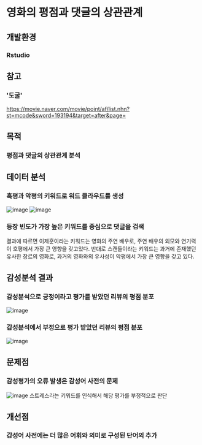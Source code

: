 # 영화의 평점과 댓글의 상관관계

## 개발환경

### Rstudio
## 참고
### '도굴'

https://movie.naver.com/movie/point/af/list.nhn?st=mcode&sword=193194&target=after&page=

## 목적
### 평점과 댓글의 상관관계 분석
## 데이터 분석
### 혹평과 악평의 키워드로 워드 클라우드를 생성
![image](https://user-images.githubusercontent.com/83806593/142767627-42ce4962-1b6d-4d52-aeed-802eb5c29f82.png)
![image](https://user-images.githubusercontent.com/83806593/142767642-3714bf42-a84a-4378-a08d-427d03b57c96.png)
### 등장 빈도가 가장 높은 키워드를 중심으로 댓글을 검색
결과에 따르면 이제훈이라는 키워드는 영화의 주연 배우로, 주연 배우의 외모와 연기력이 호평에서 가장 큰 영향을 갖고있다. 반대로 스캔들이라는 키워드는 과거에 존재했던 유사한 장르의 영화로, 과거의 영화와의 유사성이 악평에서 가장 큰 영향을 갖고 있다.
## 감성분석 결과
### 감성분석으로 긍정이라고 평가를 받았던 리뷰의 평점 분포
![image](https://user-images.githubusercontent.com/83806593/142767769-50c5d31c-7671-412d-8393-10faeb64a437.png)
### 감성분석에서 부정으로 평가 받았던 리뷰의 평점 분포
![image](https://user-images.githubusercontent.com/83806593/142767801-2ab97812-4a79-46df-9833-be679e45c951.png)
## 문제점
### 감성평가의 오류 발생은 감성어 사전의 문제
![image](https://user-images.githubusercontent.com/83806593/142767921-c980e830-a401-4b45-b7cb-4c5c80fa1904.png)
스트레스라는 키워드를 인식해서 해당 평가를 부정적으로 판단
## 개선점
### 감성어 사전에는 더 많은 어휘와 의미로 구성된 단어의 추가
